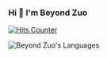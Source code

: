 ### Hi 👋 I'm Beyond Zuo

[![Hits Counter](https://hits.seeyoufarm.com/api/count/incr/badge.svg?url=https%3A%2F%2Fgithub.com%2FBeyondZ&count_bg=%2379C83D&title_bg=%23555555&icon=cashapp.svg&icon_color=%23E7E7E7&title=hits&edge_flat=false)](https://hits.seeyoufarm.com)

![Beyond Zuo's Languages](https://github-readme-stats.vercel.app/api/top-langs/?username=BeyondZ&langs_count=8&layout=compact&theme=default&hide_border=true)
